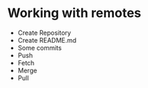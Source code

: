 # Working with remotes

- Create Repository
- Create README.md
- Some commits
- Push
- Fetch
- Merge
- Pull
